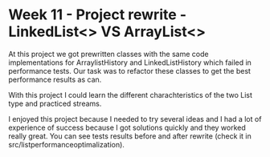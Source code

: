 # Week 11 - Project rewrite - LinkedList<> VS ArrayList<>

At this project we got prewritten classes with the same code implementations for ArraylistHistory and LinkedListHistory which failed in performance tests.
Our task was to refactor these classes to get the best performance results as can. 

With this project I could learn the different charachteristics of the two List type and practiced streams. 

I enjoyed this project because I needed to try several ideas and I had a lot of experience of success because I got solutions quickly and they worked really great.
You can see tests results before and after rewrite (check it in src/listperformanceoptimalization).



